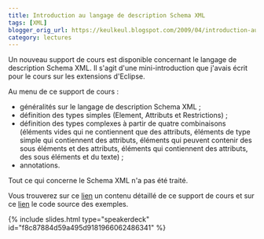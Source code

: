 ```yaml
---
title: Introduction au langage de description Schema XML
tags: [XML]
blogger_orig_url: https://keulkeul.blogspot.com/2009/04/introduction-au-langage-de-description.html
category: lectures
---
```


Un nouveau support de cours est disponible concernant le langage de description Schema XML. Il s'agit d'une mini-introduction que j'avais écrit pour le cours sur les extensions d'Eclipse.  

Au menu de ce support de cours :

* généralités sur le langage de description Schema XML ;
* définition des types simples (Element, Attributs et Restrictions) ;
* définition des types complexes à partir de quatre combinaisons (éléments vides qui ne contiennent que des attributs, éléments de type simple qui contiennent des attributs, éléments qui peuvent contenir des sous éléments et des attributs, éléments qui contiennent des attributs, des sous éléments et du texte) ;
* annotations.

Tout ce qui concerne le Schema XML n'a pas été traité.

Vous trouverez sur ce [lien](/divers/schemaxml) un contenu détaillé de ce support de cours  et sur ce [lien](/files/schemaxml_examples.zip) le code source des exemples.

{% include slides.html type="speakerdeck" id="f8c87884d59a495d9181966062486341" %}
